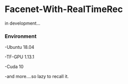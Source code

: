 # Facenet-With-RealTimeRec
in development...

### Environment
-Ubuntu 18.04

-TF-GPU 1.13.1

-Cuda 10

-and more....so lazy to recall it.
